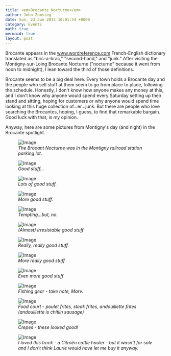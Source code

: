 ```yaml
---
title: <em>Brocante Nocturne</em>
author: John Zumsteg
date: Sun, 23 Jun 2013 10:01:54 +0000
category: Events
math: true
mermaid: true
layout: post
---
```

Brocante appears in the www.wordreference.com French-English dictionary translated as "bric-a-brac," "second-hand," and "junk." After visiting the Montigny-sur-Loing Brocante Nocturne ("nocturne" because it went from noon to midnight), I lean toward the third of those definitions.

Brocante seems to be a big deal here. Every town holds a Brocante day and the people who sell stuff at them seem to go from place to place, following the schedule. Honestly, I don't know how anyone makes any money at this, and I don't know why anyone would spend every Saturday setting up their stand and sitting, hoping for customers or why anyone would spend time looking at this huge collection of...er...junk.  But there are people who love searching the Brocantes, hoping, I guess, to find that remarkable bargain. Good luck with that, is my opinion.

Anyway, here are some pictures from Montigny's day (and night) in the Brocante spotlight.
<figure>
	<img src="{{"/assets/images/2013/06/DSC02944.jpg" | prepend: site.baseurl | prepend: site.url }}" alt="Image" />
	<figcaption><em>The Brocant  Nocturne was in the Montigny railroad station parking lot.</em></figcaption>
</figure>


<figure>
	<img src="{{"/assets/images/2013/06/DSC02942.jpg" | prepend: site.baseurl | prepend: site.url }}" alt="Image" />
	<figcaption><em>Good stuff...</em></figcaption>
</figure>

<figure>
	<img src="{{"/assets/images/2013/06/DSC02948.jpg" | prepend: site.baseurl | prepend: site.url }}" alt="Image" />
	<figcaption><em>Lots of good stuff.</em></figcaption>
</figure>

<figure>
	<img src="{{"/assets/images/2013/06/DSC02950.jpg" | prepend: site.baseurl | prepend: site.url }}" alt="Image" />
	<figcaption><em>More good stuff.</em></figcaption>
</figure>

<figure>
	<img src="{{"/assets/images/2013/06/DSC02946.jpg" | prepend: site.baseurl | prepend: site.url }}" alt="Image" />
	<figcaption><em>Tempting...but, no.</em></figcaption>
</figure>

<figure>
	<img src="{{"/assets/images/2013/06/DSC02953.jpg" | prepend: site.baseurl | prepend: site.url }}" alt="Image" />
	<figcaption><em>(Almost) irresistable good stuff</em></figcaption>
</figure>

<figure>
	<img src="{{"/assets/images/2013/06/DSC02954.jpg" | prepend: site.baseurl | prepend: site.url }}" alt="Image" />
	<figcaption><em>Really, really good stuff.</em></figcaption>
</figure>

<figure>
	<img src="{{"/assets/images/2013/06/DSC02960.jpg" | prepend: site.baseurl | prepend: site.url }}" alt="Image" />
	<figcaption><em>More really good stuff</em></figcaption>
</figure>

<figure>
	<img src="{{"/assets/images/2013/06/DSC02962.jpg" | prepend: site.baseurl | prepend: site.url }}" alt="Image" />
	<figcaption><em>Even more good stuff</em></figcaption>
</figure>

<figure>
	<img src="{{"/assets/images/2013/06/DSC02955.jpg" | prepend: site.baseurl | prepend: site.url }}" alt="Image" />
	<figcaption><em>Fishing gear - take note, Marv.</em></figcaption>
</figure>


<figure>
	<img src="{{"/assets/images/2013/06/DSC02956.jpg" | prepend: site.baseurl | prepend: site.url }}" alt="Image" />
	<figcaption><em>Food court -  poulet frites, steak frites, andouillette frites (andouillette is chitlin sausage)</em></figcaption>
</figure>

<figure>
	<img src="{{"/assets/images/2013/06/DSC02959.jpg" | prepend: site.baseurl | prepend: site.url }}" alt="Image" />
	<figcaption><em>Crepes - these looked good!</em></figcaption>
</figure>

<figure>
	<img src="{{"/assets/images/2013/06/DSC02947.jpg" | prepend: site.baseurl | prepend: site.url }}" alt="Image" />
	<figcaption><em>I loved this truck - a Citroën cattle hauler - but it wasn't for sale and I don't think Laurie would have let me buy it anyway.</em></figcaption>
</figure>



